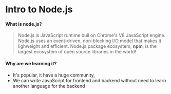 # Intro to Node.js

#### What is node.js?

> Node.js is JavaScript runtime buil on Chrome's V8 JavaScript engine. Node.js uses an event-driven, non-blocking I/O model that makes it lighweight and efficient. Node.js package ecosystem, **npm**, is the largest ecosystem of open source libraries in the world!

#### Why are we learning it?

- It's popular, it have a huge community,
- We can write JavaScript for frontend and backend without need to learn another language for the backend
